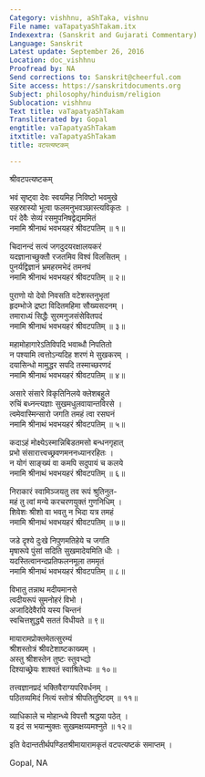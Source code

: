 ```yaml
---
Category: vishhnu, aShTaka, vishnu
File name: vaTapatyaShTakam.itx
Indexextra: (Sanskrit and Gujarati Commentary)
Language: Sanskrit
Latest update: September 26, 2016
Location: doc_vishhnu
Proofread by: NA
Send corrections to: Sanskrit@cheerful.com
Site access: https://sanskritdocuments.org
Subject: philosophy/hinduism/religion
Sublocation: vishhnu
Text title: vaTapatyaShTakam
Transliterated by: Gopal
engtitle: vaTapatyaShTakam
itxtitle: vaTapatyaShTakam
title: वटपत्यष्टकम्

---
```

  
 श्रीवटपत्यष्टकम्   
  
भवं सृष्ट्वा देवः स्वयमिह निविष्टो भवमुखे  
सहस्रास्यो भूत्वा फलमनुभवञ्छास्त्यविकृतः ।  
परं देवैः सेव्यं रसमुपनिषद्वेद्यममितं  
नमामि श्रीनाथं भवभयहरं श्रीवटपतिम् ॥ १॥  
  
चिदानन्दं सत्यं जगदुदयरक्षालयकरं  
यदज्ञानाच्छुक्तौ रजतमिव विश्वं विलसितम् ।  
पुनर्यद्विज्ञानं भ्रमहरमभेदं तमनघं  
नमामि श्रीनाथं भवभयहरं श्रीवटपतिम् ॥ २॥  
  
पुराणो यो देवो निवसति वटेशस्तनुभृतां  
हृदम्भोजे द्रष्टा विदितमहिमा सौख्यसदनम् ।  
तमाराध्यं सिद्धैः सुरमनुजसंसेवितपदं  
नमामि श्रीनाथं भवभयहरं श्रीवटपतिम् ॥ ३॥  
  
महामोहागारेऽतिविपदि भवाब्धौ निपतितो  
न पश्यामि त्वत्तोऽन्यदिह शरणं मे सुखकरम् ।  
दयासिन्धो मामुद्धर सपदि तस्माच्छरणदं  
नमामि श्रीनाथं भवभयहरं श्रीवटपतिम् ॥ ४॥  
  
असारे संसारे विकृतिनिलये क्लेशबहुले  
रुचिं बध्नन्त्यज्ञाः सुखमधुलवायान्तविरसे ।  
त्वमेवास्मिन्सारो जगति तमहं त्वा रसघनं  
नमामि श्रीनाथं भवभयहरं श्रीवटपतिम् ॥ ५॥  
  
कदाऽहं मोक्ष्येऽस्मान्निबिडतमसो बन्धनगृहात्  
प्रभो संसारात्त्वच्छ्रवणमननध्यानरहितः ।  
न योगं साङ्ख्यं वा कमपि सदुपायं च कलये  
नमामि श्रीनाथं भवभयहरं श्रीवटपतिम् ॥ ६॥  
  
निराकारं स्वामिञ्जयतु तव रूपं श्रुतिनुत-  
महं तु त्वां मन्ये करचरणयुक्तं गुणनिधिम् ।  
शिवेशः श्रीशो वा भवतु न भिदा यत्र तमहं  
नमामि श्रीनाथं भवभयहरं श्रीवटपतिम् ॥ ७॥  
  
जडे दृश्ये दुःखे निपुणमतिहेये च जगति  
मृषारूपे पुंसां सदिति सुखमादेयमिति धीः ।  
यदस्तित्वानन्दप्रतिफलनमूला तममृतं  
नमामि श्रीनाथं भवभयहरं श्रीवटपतिम् ॥ ८॥  
  
विभातु तन्नाथ मदीयमानसे  
त्वदीयरूपं सुमनोहरं विभो ।  
अजादिदेवैरपि यस्य चिन्तनं  
स्वचित्तशुद्ध्यै सततं विधीयते ॥ ९॥  
  
मायारामप्रोक्तमेतत्सुरम्यं  
श्रीशस्तोत्रं श्रीवटेशाष्टकाख्यम् ।  
अस्तु श्रीशस्तेन तुष्टः स्तुवभ्द्यो  
दिश्याच्छ्रेयः शाश्वतं स्वाश्रितेभ्यः ॥ १०॥  
  
तत्त्वज्ञानप्रदं भक्तिवैराग्यपरिवर्धनम् ।  
पठितव्यमिदं नित्यं स्तोत्रं श्रीपतितुष्टिदम् ॥ ११॥  
  
व्याधिकाले च मोहान्ध्ये विपत्तौ श्रद्धया पठेत् ।  
य इदं स भयान्मुक्तः सुखमक्षय्यमश्नुते ॥ १२॥  
  
इति वेदान्ततीर्थपण्डितश्रीमायारामकृतं वटपत्यष्टकं समाप्तम् ।  
  
  
Gopal, NA  
  
